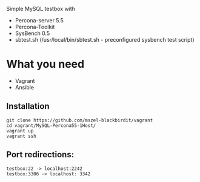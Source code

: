 Simple MySQL testbox with

* Percona-server 5.5
* Percona-Toolkit
* SysBench 0.5
* sbtest.sh (/usr/local/bin/sbtest.sh - preconfigured sysbench test script)

What you need
==============
  - Vagrant
  - Ansible 

## Installation


```
git clone https://github.com/mszel-blackbirdit/vagrant
cd vagrant/MySQL-Percona55-1Host/
vagrant up
vagrant ssh
```

## Port redirections:
```
testbox:22 -> localhost:2242
testbox:3306 -> localhost: 3342
```
